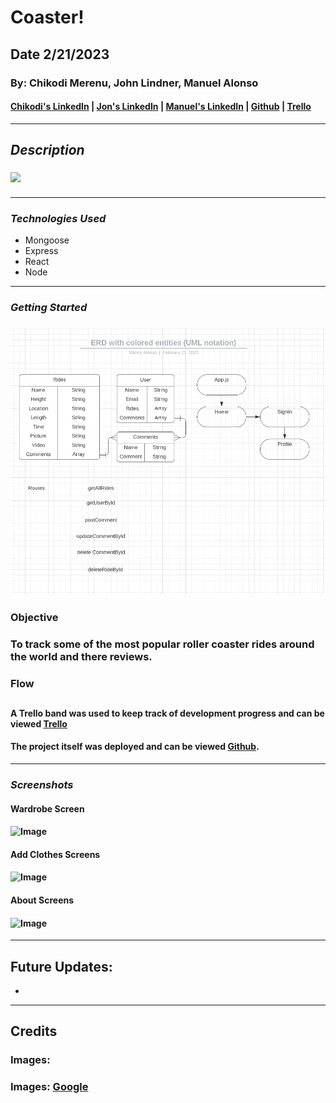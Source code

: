# Coaster!

## **Date 2/21/2023**

### **By: Chikodi Merenu, John Lindner, Manuel Alonso**

#### [Chikodi's LinkedIn](www.linkedin.com/in/chikodimerenu) | [Jon's LinkedIn](https://www.linkedin.com/in/jon-lindner-807847183/) | [Manuel's LinkedIn]() | [Github](https://github.com/jonclindner/Coaster) | [Trello](https://trello.com/b/2kT4s1jY/coaster)

---

## **_Description_**

### ![](https://assets3.thrillist.com/v1/image/3130699/1200x630/flatten;crop_down;webp=auto;jpeg_quality=70)

####

---

### **_*Technologies Used*_**

- Mongoose
- Express
- React
- Node

---

### **_Getting Started_**

### ![](Images/Diagrams.png)

### **Objective**

### To track some of the most popular roller coaster rides around the world and there reviews.

### **Flow**

###

##

#### A Trello band was used to keep track of development progress and can be viewed [Trello](https://trello.com/b/2kT4s1jY/coaster)

#### The project itself was deployed and can be viewed [Github](https://github.com/jonclindner/Coaster).

---

### **_Screenshots_**

#### **Wardrobe Screen**

#### ![Image](images/Wardrobe.png)

#### **Add Clothes Screens**

#### ![Image](images/AddClothes.png)

#### **About Screens**

#### ![Image](images/About.png)

---

## **Future Updates:**

-

---

## **Credits**

### **Images:** []()

### **Images:** [Google]()
